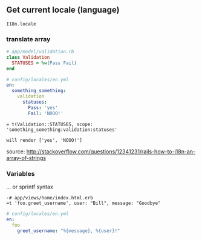 
## Get current locale (language)

```
I18n.locale
```

### translate array


```ruby
# app/model/validation.rb
class Validation
  STATUSES = %w(Pass Fail)
end  
```

```yaml
# config/locales/en.yml
en:
  something_something:
    validation
      statuses: 
        Pass: 'yes'
        Fail: 'NOOO!'
```

```haml
= t(Validation::STATUSES, scope: 'something_something:validation:statuses'

will render ['yes', 'NOOO!']
```
  
source: http://stackoverflow.com/questions/12341231/rails-how-to-i18n-an-array-of-strings
  
### Variables

... or sprintf syntax

```haml
-# app/views/home/index.html.erb
=t 'foo.greet_username', user: "Bill", message: "Goodbye"
```

```yaml
# config/locales/en.yml
en:
  foo
    greet_username: "%{message}, %{user}!"
```
